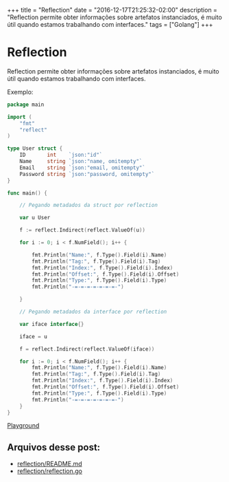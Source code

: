 +++
title = "Reflection"
date = "2016-12-17T21:25:32-02:00"
description = "Reflection permite obter informações sobre artefatos instanciados, é muito útil quando estamos trabalhando com interfaces."
tags = ["Golang"]
+++

# Reflection

Reflection permite obter informações sobre artefatos instanciados, é muito útil quando estamos trabalhando com interfaces.

Exemplo:

```go
package main

import (
	"fmt"
	"reflect"
)

type User struct {
	ID       int    `json:"id"`
	Name     string `json:"name, omitempty"`
	Email    string `json:"email, omitempty"`
	Password string `json:"password, omitempty"`
}

func main() {

	// Pegando metadados da struct por reflection

	var u User

	f := reflect.Indirect(reflect.ValueOf(u))

	for i := 0; i < f.NumField(); i++ {

		fmt.Println("Name:", f.Type().Field(i).Name)
		fmt.Println("Tag:", f.Type().Field(i).Tag)
		fmt.Println("Index:", f.Type().Field(i).Index)
		fmt.Println("Offset:", f.Type().Field(i).Offset)
		fmt.Println("Type:", f.Type().Field(i).Type)
		fmt.Println("-=-=-=-=-=-=-=-")

	}

	// Pegando metadados da interface por reflection

	var iface interface{}

	iface = u

	f = reflect.Indirect(reflect.ValueOf(iface))

	for i := 0; i < f.NumField(); i++ {
		fmt.Println("Name:", f.Type().Field(i).Name)
		fmt.Println("Tag:", f.Type().Field(i).Tag)
		fmt.Println("Index:", f.Type().Field(i).Index)
		fmt.Println("Offset:", f.Type().Field(i).Offset)
		fmt.Println("Type:", f.Type().Field(i).Type)
		fmt.Println("-=-=-=-=-=-=-=-")
	}
}
```
[Playground](https://play.golang.org/p/0v0KLs3UuN)

## Arquivos desse post:

- [reflection/README.md](https://github.com/go-br/estudos/blob/master/reflection/README.md)
- [reflection/reflection.go](https://github.com/go-br/estudos/blob/master/reflection/reflection.go)
